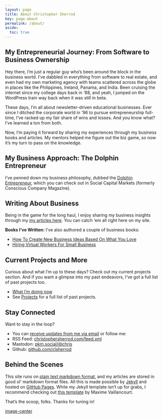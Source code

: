 ```yaml
---
layout: page
title: About Christopher Sherrod
key: page-about
permalink: /about/
aside:
  toc: true
---
```

## My Entrepreneurial Journey: From Software to Business Ownership
Hey there, I’m just a regular guy who’s been around the block in the business world. I’ve dabbled in everything from software to real estate, and even had my own marketing agency with teams scattered across the globe in places like the Philippines, Ireland, Panama, and India. Been cruising the internet since my college days back in ‘88, and yeah, I jumped on the WordPress train way back when it was still in beta.

These days, I’m all about newsletter-driven educational businesses. Ever since I ditched the corporate world in ‘96 to pursue entrepreneurship full-time, I’ve racked up my fair share of wins and losses. And you know what? I’ve learned a ton from both.

Now, I’m paying it forward by sharing my experiences through my business books and articles. My mentors helped me figure out the biz game, so now it’s my turn to pass on the knowledge.

## My Business Approach: The Dolphin Entrepreneur
I’ve penned down my business philosophy, dubbed the [Dolphin Entrepreneur](https://socapglobal.com/2017/08/forget-shark-tank-dolphin-entrepreneur-instead/), which you can check out in Social Capital Markets (formerly Conscious Company Magazine).

## Writing About Business
Being in the game for the long haul, I enjoy sharing my business insights through my [my articles here](https://christophersherrod.com/archive/). You can catch ‘em all right here on my site.

**Books I’ve Written:**
I’ve also authored a couple of business books:
- [How To Create New Business Ideas Based On What You Love](https://amzn.to/3oZlRrW)
- [Hiring Virtual Workers For Small Business](https://amzn.to/2FvAxx9)

## Current Projects and More
Curious about what I’m up to these days? Check out my current projects section. And if you want a glimpse into my past endeavors, I’ve got a full list of past projects too.
- [What I’m doing now](https://christophersherrod.com/now/)
- See [Projects](https://christophersherrod.com/projects) for a full list of past projects.

## Stay Connected
Want to stay in the loop?
- You can [receive updates from me via email](https://christophersherrod.com/newsletter/) or follow me:
- RSS Feed: [christophersherrod.com/feed.xml](https://christophersherrod.com/feed.xml)
- Mastodon: [pkm.social/@chris](https://pkm.social/@chris)
- Github: [github.com/clsherrod](https://github.com/clsherrod)

## Behind the Scenes
This site runs on [plain text markdown format](https://en.wikipedia.org/wiki/Markdown), and my articles are stored in good ol’ markdown format files. All this is made possible by [Jekyll](https://jekyllrb.com/) and hosted on [GitHub Pages](https://pages.github.com). While my Jekyll template isn’t up for grabs, I recommend checking out [this template](https://github.com/maximevaillancourt/digital-garden-jekyll-template)  by Maxime Vaillancourt.

That’s the scoop, folks. Thanks for tuning in!

[image-center](/assets/images/about-chris.webp)